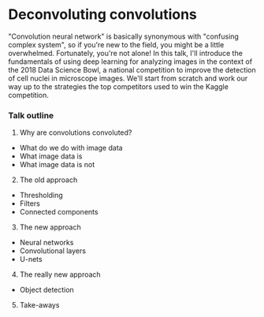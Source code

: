 # Deconvoluting convolutions
"Convolution neural network" is basically synonymous with "confusing complex system", so if you're new to the field, you might be a little overwhelmed. Fortunately, you're not alone! In this talk, I'll introduce the fundamentals of using deep learning for analyzing images in the context of the 2018 Data Science Bowl, a national competition to improve the detection of cell nuclei in microscope images. We'll start from scratch and work our way up to the strategies the top competitors used to win the Kaggle competition. 

### Talk outline
1. Why are convolutions convoluted?
  * What do we do with image data
  * What image data is
  * What image data is not
2. The old approach
  * Thresholding
  * Filters
  * Connected components
3. The new approach
  * Neural networks
  * Convolutional layers
  * U-nets
4. The really new approach
  * Object detection
5. Take-aways
